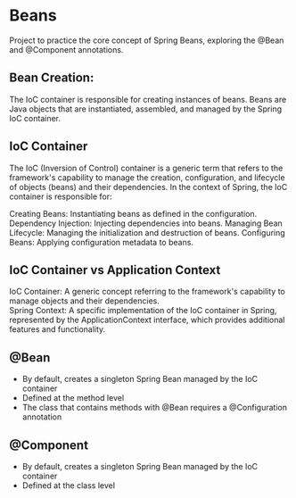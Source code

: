# Beans

Project to practice the core concept of Spring Beans, exploring the @Bean and @Component annotations.

## Bean Creation: 
The IoC container is responsible for creating instances of beans. Beans are Java objects that are instantiated, assembled, and managed by the Spring IoC container.

## IoC Container
The IoC (Inversion of Control) container is a generic term that refers to the framework's capability to manage the creation, configuration, and lifecycle of objects (beans) and their dependencies. In the context of Spring, the IoC container is responsible for:

Creating Beans: Instantiating beans as defined in the configuration.
Dependency Injection: Injecting dependencies into beans.
Managing Bean Lifecycle: Managing the initialization and destruction of beans.
Configuring Beans: Applying configuration metadata to beans.

## IoC Container vs Application Context
IoC Container: A generic concept referring to the framework's capability to manage objects and their dependencies.\
Spring Context: A specific implementation of the IoC container in Spring, represented by the ApplicationContext interface, which provides additional features and functionality.

## @Bean
- By default, creates a singleton Spring Bean managed by the IoC container
- Defined at the method level
- The class that contains methods with @Bean requires a @Configuration annotation

## @Component
- By default, creates a singleton Spring Bean managed by the IoC container
- Defined at the class level